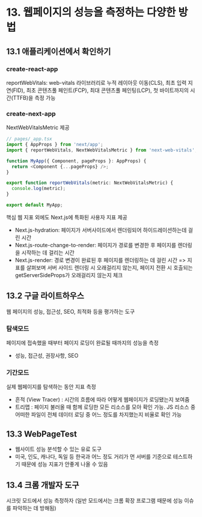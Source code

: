 # 13. 웹페이지의 성능을 측정하는 다양한 방법

## 13.1 애플리케이션에서 확인하기

### create-react-app
reportWebVitals: web-vitals 라이브러리로 누적 레이아웃 이동(CLS), 최초 입력 지연(FID), 최초 콘텐츠풀 페인트(FCP), 최대 콘텐츠풀 페인팅(LCP), 첫 바이트까지의 시간(TTFB)을 측정 가능

### create-next-app
NextWebVitalsMetric 제공

```javascript
// pages/_app.tsx
import { AppProps } from 'next/app';
import { reportWebVitals, NextWebVitalsMetric } from 'next-web-vitals';

function MyApp({ Component, pageProps }: AppProps) {
  return <Component {...pageProps} />;
}

export function reportWebVitals(metric: NextWebVitalsMetric) {
  console.log(metric);
}

export default MyApp;
```
핵심 웹 지표 외에도 Next.js에 특화된 사용자 지표 제공
- Next.js-hydration: 페이지가 서버사이드에서 렌더링되어 하이드레이션하는데 걸린 시간
- Next.js-route-change-to-render: 페이지가 경로를 변경한 후 페이지를 렌더링을 시작하는 데 걸리는 시간
- Next.js-render: 경로 변경이 완료된 후 페이지를 렌더링하는 데 걸린 시간
=> 지표를 살펴보며 서버 사이드 렌더링 시 오래걸리지 않는지, 페이지 전환 시 호출되는 getServerSideProps가 오래걸리지 않는지 체크

  
## 13.2 구글 라이트하우스
웹 페이지의 성능, 접근성, SEO, 최적화 등을 평가하는 도구

### 탐색모드
페이지에 접속했을 때부터  페이지 로딩이 완료될 때까지의 성능을 측정
- 성능, 접근성, 권장사항, SEO 

### 기간모드
실제 웹페이지를 탐색하는 동안 지표 측정
- 흔적 (View Tracer) : 시간의 흐름에 따라 어떻게 웹페이지가 로딩됐는지 보여줌
- 트리맵 : 페이지 불러올 때 함께 로딩한 모든 리소스를 모아 확인 가능. JS 리소스 중 어떠한 파일이 전체 데이터 로딩 중 어느 정도를 차지했는지 비율로 확인 가능


## 13.3 WebPageTest
- 웹사이트 성능 분석할 수 있는 유료 도구
- 미국, 인도, 캐나다, 독일 등 한국과 어느 정도 거리가 먼 서버를 기준으로 테스트하기 때문에 성능 지표가 안좋게 나올 수 있음

## 13.4 크롬 개발자 도구
시크릿 모드에서 성능 측정하자 (일반 모드에서는 크롬 확장 프로그램 때문에 성능 이슈를 파악하는 데 방해됨)
